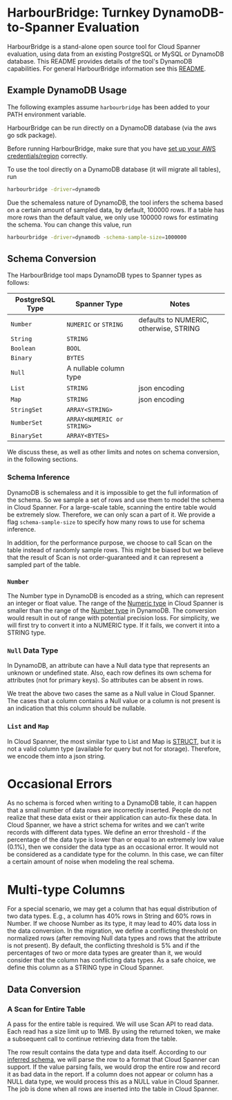 # HarbourBridge: Turnkey DynamoDB-to-Spanner Evaluation

HarbourBridge is a stand-alone open source tool for Cloud Spanner evaluation,
using data from an existing PostgreSQL or MySQL or DynamoDB database. This
README provides details of the tool's DynamoDB capabilities. For general
HarbourBridge information see this [README](https://github.com/cloudspannerecosystem/harbourbridge#harbourbridge-turnkey-spanner-evaluation).

## Example DynamoDB Usage

The following examples assume `harbourbridge` has been added to your PATH
environment variable.

HarbourBridge can be run directly on a DynamoDB database (via the aws go sdk
package).

Before running HarbourBridge, make sure that you have
[set up your AWS credentials/region](https://docs.aws.amazon.com/sdk-for-go/v1/developer-guide/configuring-sdk.html)
correctly.

To use the tool directly on a DynamoDB database (it will migrate all tables),
run

```sh
harbourbridge -driver=dynamodb
```

Due the schemaless nature of DynamoDB, the tool infers the schema based on a
certain amount of sampled data, by default, 100000 rows. If a table has more
rows than the default value, we only use 100000 rows for estimating the schema.
You can change this value, run

```sh
harbourbridge -driver=dynamodb -schema-sample-size=1000000
```

## Schema Conversion

The HarbourBridge tool maps DynamoDB types to Spanner types as follows:

| PostgreSQL Type    | Spanner Type               | Notes                                     |
| ------------------ | -------------------------- | ----------------------------------------- |
| `Number`           | `NUMERIC` or `STRING`      | defaults to NUMERIC, otherwise, STRING    |
| `String`           | `STRING`                   |                                           |
| `Boolean`          | `BOOL`                     |                                           |
| `Binary`           | `BYTES`                    |                                           |
| `Null`             | A nullable column type     |                                           |
| `List`             | `STRING`                   | json encoding                             |
| `Map`              | `STRING`                   | json encoding                             |
| `StringSet`        | `ARRAY<STRING>`            |                                           |
| `NumberSet`        | `ARRAY<NUMERIC or STRING>` |                                           |
| `BinarySet`        | `ARRAY<BYTES>`             |                                           |

We discuss these, as well as other limits and notes on schema conversion, in the
following sections.

### Schema Inference

DynamoDB is schemaless and it is impossible to get the full information of the
schema. So we sample a set of rows and use them to model the schema in Cloud
Spanner. For a large-scale table, scanning the entire table would be extremely
slow. Therefore, we can only scan a part of it. We provide a flag
`schema-sample-size` to specify how many rows to use for schema inference.

In addition, for the performance purpose, we choose to call Scan on the table
instead of randomly sample rows. This might be biased but we believe that the 
result of Scan is not order-guaranteed and it can represent a sampled part
of the table.

### `Number`

The Number type in DynamoDB is encoded as a string, which can represent an
integer or float value. The range of the
[Numeric type](https://cloud.google.com/spanner/docs/storing-numeric-data)
in Cloud Spanner is smaller than the range of the
[Number type](https://docs.aws.amazon.com/amazondynamodb/latest/developerguide/HowItWorks.NamingRulesDataTypes.html)
in DynamoDB. The conversion would result in out of range with potential
precision loss. For simplicity, we will first try to convert it into a NUMERIC
type. If it fails, we convert it into a STRING type. 

### `Null` Data Type

In DynamoDB, an attribute can have a Null data type that represents an unknown
or undefined state. Also, each row defines its own schema for attributes (not
for primary keys). So attributes can be absent in rows. 

We treat the above two cases the same as a Null value in Cloud Spanner. The
cases that a column contains a Null value or a column is not present is an
indication that this column should be nullable.

### `List` and `Map`

In Cloud Spanner, the most similar type to List and Map is
[STRUCT](https://cloud.google.com/spanner/docs/data-types#struct_type), but it
is not a valid column type (available for query but not for storage).
Therefore, we encode them into a json string. 

# Occasional Errors

As no schema is forced when writing to a DynamoDB table, it can happen that a
small number of data rows are incorrectly inserted. People do not realize that
these data exist or their application can auto-fix these data. In Cloud Spanner,
we have a strict schema for writes and we can’t write records with different
data types. We define an error threshold - if the percentage of the data type is
lower than or equal to an extremely low value (0.1%), then we consider the data
type as an occasional error. It would not be considered as a candidate type for
the column. In this case, we can filter a certain amount of noise when modeling
the real schema. 

# Multi-type Columns

For a special scenario, we may get a column that has equal distribution of two
data types. E.g., a column has 40% rows in String and 60% rows in Number. If we
choose Number as its type, it may lead to 40% data loss in the data conversion.
In the migration, we define a conflicting threshold on normalized rows (after
removing Null data types and rows that the attribute is not present). By
default, the conflicting threshold is 5% and if the percentages of two or more
data types are greater than it, we would consider that the column has
conflicting data types. As a safe choice, we define this column as a STRING type
in Cloud Spanner. 

## Data Conversion

### A Scan for Entire Table

A pass for the entire table is required. We will use Scan API to read data. Each
read has a size limit up to 1MB. By using the returned token, we make a
subsequent call to continue retrieving data from the table.

The row result contains the data type and data itself. According to our
[inferred schema](#schema-inference), we will parse the row to a format that
Cloud Spanner can support. If the value parsing fails, we would drop the entire
row and record it as bad data in the report. If a column does not appear or 
column has a NULL data type, we would process this as a NULL value in Cloud Spanner. 
The job is done when all rows are inserted into the table in Cloud Spanner. 

